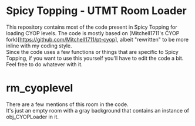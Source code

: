 # Spicy Topping - UTMT Room Loader

This repository contains most of the code present in Spicy Topping for loading CYOP levels.
The code is mostly based on (Mitchell1711's CYOP fork)[https://github.com/Mitchell1711/pt-cyop], albeit "rewritten" to be more inline with my coding style.  
Since the code uses a few functions or things that are specific to Spicy Topping, if you want to use this yourself you'll have to edit the code a bit.  
Feel free to do whatever with it.

# rm_cyoplevel

There are a few mentions of this room in the code.  
It's just an empty room with a gray background that contains an instance of obj_CYOPLoader in it.